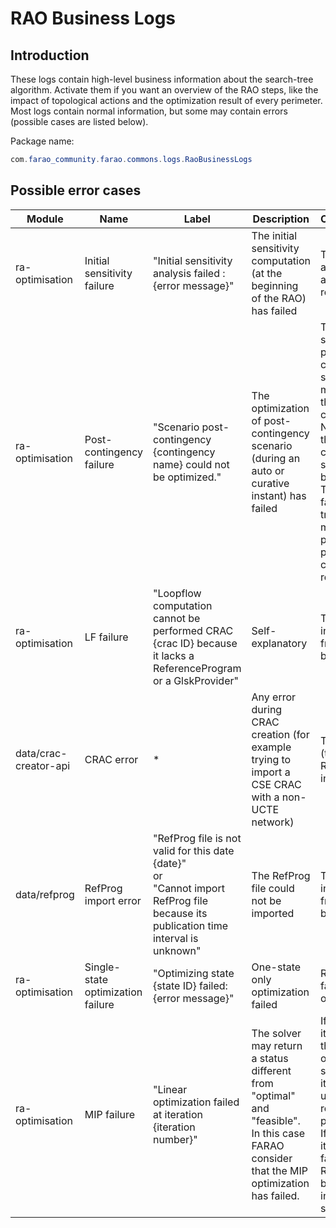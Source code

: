 # RAO Business Logs

## Introduction

These logs contain high-level business information about the search-tree algorithm. Activate them if you want an overview of the RAO steps, like the impact of topological actions and the optimization result of every perimeter.
Most logs contain normal information, but some may contain errors (possible cases are listed below).  

Package name:

~~~java
com.farao_community.farao.commons.logs.RaoBusinessLogs
~~~

## Possible error cases

| Module                | Name                              | Label                                                                                                                                       | Description                                                                                                                               | Consequence                                                                                                                                                                                                                                |
|-----------------------|-----------------------------------|---------------------------------------------------------------------------------------------------------------------------------------------|-------------------------------------------------------------------------------------------------------------------------------------------|--------------------------------------------------------------------------------------------------------------------------------------------------------------------------------------------------------------------------------------------|
| ra-optimisation       | Initial sensitivity failure       | "Initial sensitivity analysis failed : {error message}"                                                                                     | The initial sensitivity computation (at the beginning of the RAO) has failed                                                              | The RAO exits and returns an empty result                                                                                                                                                                                                  |
| ra-optimisation       | Post-contingency failure          | "Scenario post-contingency {contingency name} could not be optimized."                                                                      | The optimization of post-contingency scenario (during an auto or curative instant) has failed                                             | The RAO skips this post-contingency scenario and moves on to the next contingency. <br> No result for the failed contingency scenario will be produced. <br> The RAO will fail when trying to merge preventive & post-contingency results. |
| ra-optimisation       | LF failure                        | "Loopflow computation cannot be performed CRAC {crac ID} because it lacks a ReferenceProgram or a GlskProvider"                             | Self-explanatory                                                                                                                          | The RAO is interrupted from the beginning                                                                                                                                                                                                  |
| data/crac-creator-api | CRAC error                        | *                                                                                                                                           | Any error during CRAC creation (for example trying to import a CSE CRAC with a non-UCTE network)                                          | The import (thus the RAO) is interrupted                                                                                                                                                                                                   |
| data/refprog          | RefProg import error              | "RefProg file is not valid for this date {date}" <br> or <br> "Cannot import RefProg file because its publication time interval is unknown" | The RefProg file could not be imported                                                                                                    | The RAO is interrupted from the beginning                                                                                                                                                                                                  |
| ra-optimisation       | Single-state optimization failure | "Optimizing state {state ID} failed: {error message}"                                                                                       | One-state only optimization failed                                                                                                        | RAO returns a failed RAO output                                                                                                                                                                                                            |
| ra-optimisation       | MIP failure                       | "Linear optimization failed at iteration {iteration number}"                                                                                | The solver may return a status different from "optimal" and "feasible". In this case FARAO consider that the MIP optimization has failed. | If a previous iteration of the MIP optimization succeeded, its results is used in the rest of the process. <br> If it is the first iteration that failed, the RAO will fall back to the initial situation.                                 |
